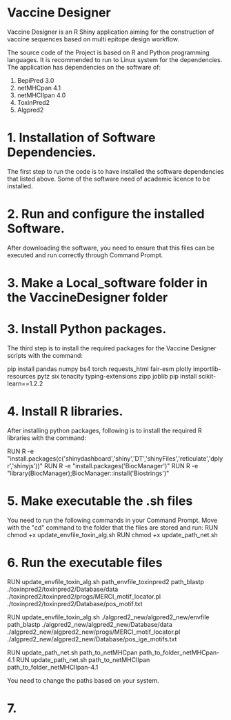 # Vaccine Designer
Vaccine Designer is an R Shiny application aiming for the construction of vaccine sequences  based on multi epitope design workflow.

The source code of the Project is based on R and Python programming languages. It is recommended to run to Linux system for the dependencies. 
The application has dependencies on the software of:
1) BepiPred 3.0
2) netMHCpan 4.1
3) netMHCIIpan 4.0
4) ToxinPred2
5) Algpred2

# 1. Installation of Software Dependencies.
The first step to run the code is to have installed the software dependencies that listed above. Some of the software need of academic licence to be installed.

# 2. Run and configure the installed Software.
After downloading the software, you need to ensure that this files can be executed and run correctly through Command Prompt.

# 3. Make a Local_software folder in the VaccineDesigner folder

# 3. Install Python packages.
The third step is to install the required packages for the Vaccine Designer scripts with the command:

pip install pandas numpy bs4 torch requests_html fair-esm plotly importlib-resources pytz six tenacity typing-extensions zipp joblib 
pip install scikit-learn==1.2.2

# 4. Install R libraries.
After installing python packages, following is to install the required R libraries with the command:

RUN R -e "install.packages(c('shinydashboard','shiny','DT','shinyFiles','reticulate','dplyr','shinyjs'))"
RUN R -e "install.packages('BiocManager')"
RUN R -e "library(BiocManager);BiocManager::install('Biostrings')"

# 5. Make executable the .sh files
You need to run the following commands in your Command Prompt. Move with the "cd" command to the folder that the files are stored and run:
RUN chmod +x update_envfile_toxin_alg.sh
RUN chmod +x update_path_net.sh

# 6. Run the executable files

RUN update_envfile_toxin_alg.sh path_envfile_toxinpred2 path_blastp ./toxinpred2/toxinpred2/Database/data ./toxinpred2/toxinpred2/progs/MERCI_motif_locator.pl ./toxinpred2/toxinpred2/Database/pos_motif.txt

RUN update_envfile_toxin_alg.sh ./algpred2_new/algpred2_new/envfile path_blastp ./algpred2_new/algpred2_new/Database/data ./algpred2_new/algpred2_new/progs/MERCI_motif_locator.pl ./algpred2_new/algpred2_new/Database/pos_ige_motifs.txt

RUN update_path_net.sh path_to_netMHCpan path_to_folder_netMHCpan-4.1
RUN update_path_net.sh path_to_netMHCIIpan path_to_folder_netMHCIIpan-4.1

You need to change the paths based on your system.

# 7. 





